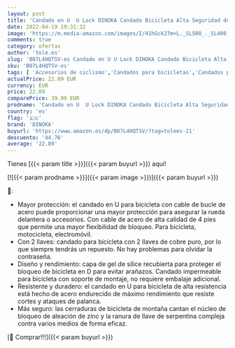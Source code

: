 ```yaml
---
layout: post
title: 'Candado en U  U Lock DINOKA Candado Bicicleta Alta Seguridad de 16mm 1200mm de Cable de Acero trenzado flexible'
date: 2022-04-19 19:31:32
image: 'https://m.media-amazon.com/images/I/41hGck27m+L._SL500_._SL400_.jpg'
comments: true
category: ofertas
author: 'tole.es'
slug: 'B07L4HQTSV-es Candado en U U Lock DINOKA Candado Bicicleta Alta...'
sku: 'B07L4HQTSV-es'
tags: [ 'Accesorios de ciclismo','Candados para bicicletas','Candados plegables','Ciclismo','Deportes y aire libre','Ropa y equipo para deportes','bicicleta','dinoka','🇪🇸', ]
actualPrice: 22.09 EUR
currency: EUR
price: 22.09
comparePrice: 39.99 EUR
prodname: 'Candado en U  U Lock DINOKA Candado Bicicleta Alta Seguridad de 16mm 1200mm de Cable de Acero trenzado flexible'
country: 'es'
flag: '🇪🇸'
brand: 'DINOKA'
buyurl: 'https://www.amazon.es/dp/B07L4HQTSV/?tag=tolees-21'
descuento: '44.76'
average: '22.09'
---
```


Tienes [{{< param title >}}]({{< param buyurl >}}) aqui!

[![{{< param prodname >}}]({{< param image >}})]({{< param buyurl >}})

🔎:

- Mayor protección: el candado en U para bicicleta con cable de bucle de acero puede proporcionar una mayor protección para asegurar la rueda delantera o accesorios. Con cable de acero de alta calidad de 4 pies que permite una mayor flexibilidad de bloqueo. Para bicicleta, motocicleta, electromóvil.
- Con 2 llaves: candado para bicicleta con 2 llaves de cobre puro, por lo que siempre tendrás un repuesto. No hay problemas para olvidar la contraseña.
- Diseño y rendimiento: capa de gel de sílice recubierta para proteger el bloqueo de bicicleta en D para evitar arañazos. Candado impermeable para bicicleta con soporte de montaje, no requiere embalaje adicional.
- Resistente y duradero: el candado en U para bicicleta de alta resistencia está hecho de acero endurecido de máximo rendimiento que resiste cortes y ataques de palanca.
- Más seguro: las cerraduras de bicicleta de montaña cantan el núcleo de bloqueo de aleación de zinc y la ranura de llave de serpentina compleja contra varios medios de forma eficaz.

[🛒 Comprar!!!]({{< param buyurl >}})
